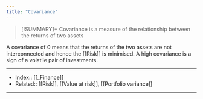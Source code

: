 ```yaml
---
title: "Covariance" 
---
```

> [!SUMMARY]+
> Covariance is a measure of the relationship between the returns of two assets

A covariance of 0 means that the returns of the two assets are not interconnected and hence the [[Risk]] is minimised. A high covariance is a sign of a volatile pair of investments.

---
- Index:: [[_Finance]] 
- Related:: [[Risk]], [[Value at risk]], [[Portfolio variance]]
---
